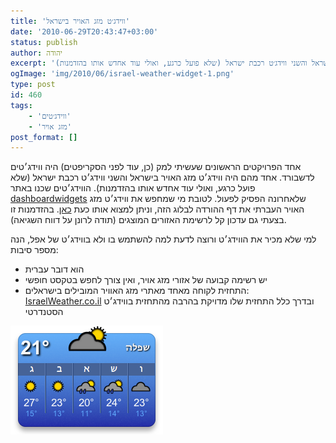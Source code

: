 ```yaml
---
title: 'ווידג׳ט מזג האויר בישראל'
date: '2010-06-29T20:43:47+03:00'
status: publish
author: יהודה
excerpt: 'אחד הפרויקטים הראשונים שעשיתי למק (כן, עוד לפני הסקריפטים) היה ווידג׳טים לדשבורד. אחד מהם היה ווידג׳ט מזג האויר בישראל והשני ווידג׳ט רכבת ישראל (שלא פועל כרגע, ואולי עוד אחדש אותו בהזדמנות)'
ogImage: 'img/2010/06/israel-weather-widget-1.png'
type: post
id: 460
tags:
    - 'ווידג׳טים'
    - 'מזג אויר'
post_format: []
---
```

אחד הפרויקטים הראשונים שעשיתי למק (כן, עוד לפני הסקריפטים) היה ווידג׳טים לדשבורד. אחד מהם היה ווידג׳ט מזג האויר בישראל והשני ווידג׳ט רכבת ישראל (שלא פועל כרגע, ואולי עוד אחדש אותו בהזדמנות). הווידג׳טים שכנו באתר [dashboardwidgets](http://dashboardwidgets.com/) שלאחרונה הפסיק לפעול. לטובת מי שמחפש את ווידג׳ט מזג האויר העברתי את דף ההורדה לבלוג הזה, וניתן למצוא אותו כעת [כאן](http://yehudab.com/widgets/WeatherIL-1d7.zip). בהזדמנות זו בצעתי גם עדכון קל לרשימת האזורים המוצגים (תודה לרונן על דווח השגיאה).

למי שלא מכיר את הווידג׳ט ורוצה לדעת למה להשתמש בו ולא בווידג׳ט של אפל, הנה מספר סיבות:

- הוא דובר עברית
- יש רשימה קבועה של אזורי מזג אויר, ואין צורך לחפש בטקסט חופשי
- התחזית לקוחה מאחד מאתרי מזג האוויר המובילים בישראלים: [IsraelWeather.co.il](http://www.israelweather.co.il/) ובדרך כלל התחזית שלו מדויקת בהרבה מהתחזית בווידג׳ט הסטנדרטי

![ווידג׳ט מזג האויר בישראל](/img/2010/06/israel-weather-widget-1.png)
